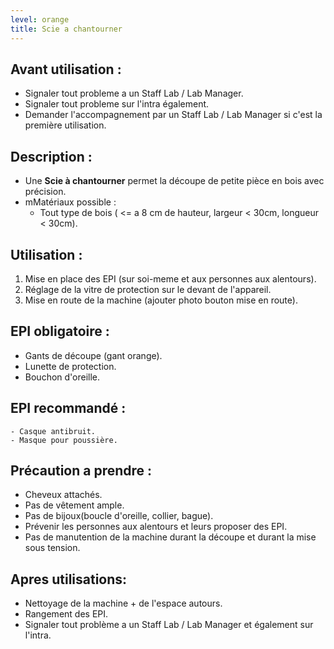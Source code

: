 ```yaml
---
level: orange
title: Scie a chantourner
---
```


## Avant utilisation : 

- Signaler tout probleme a un Staff Lab / Lab Manager.
- Signaler tout probleme sur l'intra également.
- Demander l'accompagnement par un Staff Lab / Lab Manager si c'est la première utilisation.

## Description : 

- Une **Scie à chantourner** permet la découpe de petite pièce en bois avec précision.
- mMatériaux possible : 
  - Tout type de bois ( <= a 8 cm de hauteur, largeur < 30cm, longueur < 30cm).

## Utilisation : 

1. Mise en place des EPI (sur soi-meme et aux personnes aux alentours). 
2. Réglage de la vitre de protection sur le devant de l'appareil. 
3. Mise en route de la machine (ajouter photo bouton mise en route). 

## EPI obligatoire : 

- Gants de découpe (gant orange).
- Lunette de protection.
- Bouchon d'oreille.

## EPI recommandé : 

	- Casque antibruit.
	- Masque pour poussière.

## Précaution a prendre : 

- Cheveux attachés.
- Pas de vêtement ample.
- Pas de bijoux(boucle d'oreille, collier, bague).
- Prévenir les personnes aux alentours et leurs proposer des EPI.
- Pas de manutention de la machine durant la découpe et durant la mise sous tension.

## Apres utilisations: 

- Nettoyage de la machine + de l'espace autours.
- Rangement des EPI.
- Signaler tout problème a un Staff Lab / Lab Manager et également sur l'intra.
